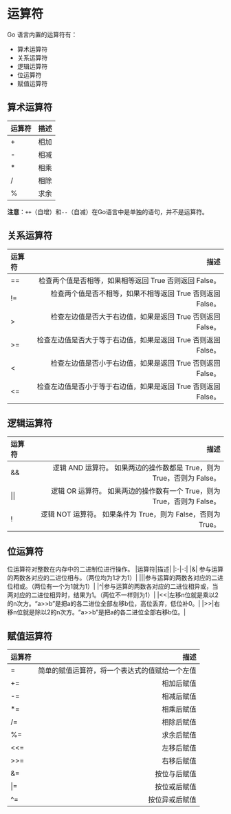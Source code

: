 # 运算符
Go 语言内置的运算符有：
* 算术运算符
* 关系运算符
* 逻辑运算符
* 位运算符
* 赋值运算符
## 算术运算符
|运算符|描述|
|:-|-:|
|+|相加|
|-|相减|
|*|相乘|
|/|相除|
|%|求余|
**注意**：`++`（自增）和`--`（自减）在Go语言中是单独的语句，并不是运算符。
## 关系运算符
|运算符|描述|
|:-|-:|
|==|检查两个值是否相等，如果相等返回 True 否则返回 False。|
|!=|检查两个值是否不相等，如果不相等返回 True 否则返回 False。|
|>|检查左边值是否大于右边值，如果是返回 True 否则返回 False。|
|>=|检查左边值是否大于等于右边值，如果是返回 True 否则返回 False。|
|<|检查左边值是否小于右边值，如果是返回 True 否则返回 False。|
|<=|检查左边值是否小于等于右边值，如果是返回 True 否则返回 False。|
## 逻辑运算符
|运算符|描述|
|:-|-:|
|&&|逻辑 AND 运算符。 如果两边的操作数都是 True，则为 True，否则为 False。|
|\|\||	逻辑 OR 运算符。 如果两边的操作数有一个 True，则为 True，否则为 False。|
|!|逻辑 NOT 运算符。 如果条件为 True，则为 False，否则为 True。|
## 位运算符
位运算符对整数在内存中的二进制位进行操作。
|运算符|描述|
|:-|-:|
|&|	参与运算的两数各对应的二进位相与。（两位均为1才为1）|
|\||参与运算的两数各对应的二进位相或。（两位有一个为1就为1）|
|^|参与运算的两数各对应的二进位相异或，当两对应的二进位相异时，结果为1。（两位不一样则为1）|
|<<|左移n位就是乘以2的n次方。“a>>b”是把a的各二进位全部左移b位，高位丢弃，低位补0。|
|>>|右移n位就是除以2的n次方。“a>>b”是把a的各二进位全部右移b位。|
## 赋值运算符
|运算符|描述|
|:-|-:|
|=|简单的赋值运算符，将一个表达式的值赋给一个左值|
|+=|相加后赋值|
|-=|相减后赋值|
|*=|相乘后赋值|
|/=|相除后赋值|
|%=|求余后赋值|
|<<=|左移后赋值|
|>>=|右移后赋值|
|&=|按位与后赋值|
|\|=|按位或后赋值|
|^=|按位异或后赋值|